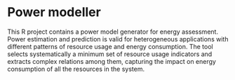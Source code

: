 # Power modeller
This R project contains a power model generator for energy assessment.
Power estimation and prediction is valid for heterogeneous applications with different patterns of resource usage and energy consumption. The tool selects systematically a minimum set of resource usage indicators and extracts complex relations among them, capturing the impact on energy consumption of all the resources in the system.
